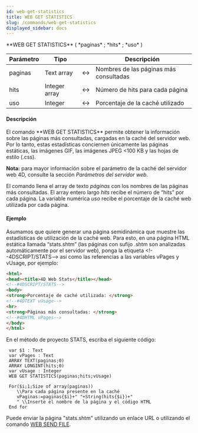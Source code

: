 ```yaml
---
id: web-get-statistics
title: WEB GET STATISTICS
slug: /commands/web-get-statistics
displayed_sidebar: docs
---
```


<!--REF #_command_.WEB GET STATISTICS.Syntax-->**WEB GET STATISTICS** ( *paginas* ; *hits* ; *uso* )<!-- END REF-->
<!--REF #_command_.WEB GET STATISTICS.Params-->
| Parámetro | Tipo |  | Descripción |
| --- | --- | --- | --- |
| paginas | Text array | &harr; | Nombres de las páginas más consultadas |
| hits | Integer array | &harr; | Número de hits para cada página |
| uso | Integer | &harr; | Porcentaje de la caché utilizado |

<!-- END REF-->

#### Descripción 

<!--REF #_command_.WEB GET STATISTICS.Summary-->El comando **WEB GET STATISTICS** permite obtener la información sobre las páginas más consultadas, cargadas en la caché del servidor web.<!-- END REF--> Por lo tanto, estas estadísticas conciernen únicamente las páginas estáticas, las imágenes GIF, las imágenes JPEG <100 KB y las hojas de estilo (.css). 

**Nota:** para mayor información sobre el parámetro de la caché del servidor web 4D, consulte la sección *Parámetros del servidor web*. 

El comando llena el array de texto *páginas* con los nombres de las páginas más consultadas. El array entero largo *hits* recibe el número de “hits” por cada página. La variable numérica *uso* recibe el porcentaje de la caché web utilizada por cada página.

#### Ejemplo 

Asumamos que quiere generar una página semidinámica que muestre las estadísticas de utilización de la caché web. Para esto, en una página HTML estática llamada “stats.shtm” (las páginas con sufijo .shtm son analizadas automáticamente por el servidor web), ponga la etiqueta <!--4DSCRIPT/STATS––> así como las referencias a las variables vPages y vUsage, por ejemplo:

```HTML
<html>
<head><title>4D Web Stats</title></head>
<!--#4DSCRIPT/STATS-->
<body>
<strong>Porcentaje de caché utilizada: </strong>
<!--#4DTEXT vUsage-->
<hr>
<strong>Páginas más consultadas: </strong>
<!--#4DHTML vPages-->
</body>
</html>
```

En el método de proyecto STATS, escriba el siguiente código:

```4d
 var $1 : Text
 var vPages : Text
 ARRAY TEXT(paginas;0)
 ARRAY LONGINT(hits;0)
 var vUsage : Integer
 WEB GET STATISTICS(paginas;hits;vUsage)
 
 For($i;1;Size of array(paginas))
    \\Para cada página presente en la caché
    vPaginas:=paginas{$i}+" "+String(hits{$i})+"
    " \\Inserte el nombre de la página y el código HTML
 End for
```

Puede enviar la página "stats.shtm" utilizando un enlace URL o utilizando el comando [WEB SEND FILE](web-send-file.md).
